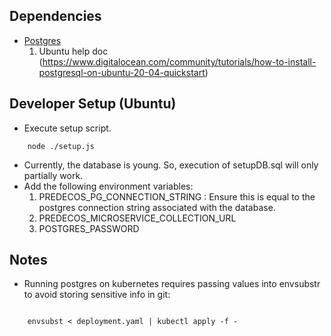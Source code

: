 ## Dependencies
- [Postgres](https://www.postgresql.org/)
    1. Ubuntu help doc (https://www.digitalocean.com/community/tutorials/how-to-install-postgresql-on-ubuntu-20-04-quickstart)

## Developer Setup (Ubuntu)
- Execute setup script.
```console
    node ./setup.js
```
- Currently, the database is young. So, execution of setupDB.sql will only partially work.
- Add the following environment variables:
    1. PREDECOS_PG_CONNECTION_STRING : Ensure this is equal to the postgres connection string associated with the database.
    1. PREDECOS_MICROSERVICE_COLLECTION_URL
    1. POSTGRES_PASSWORD

## Notes

- Running postgres on kubernetes requires passing values into envsubstr to avoid storing sensitive info in git:
```console

    envsubst < deployment.yaml | kubectl apply -f -

```